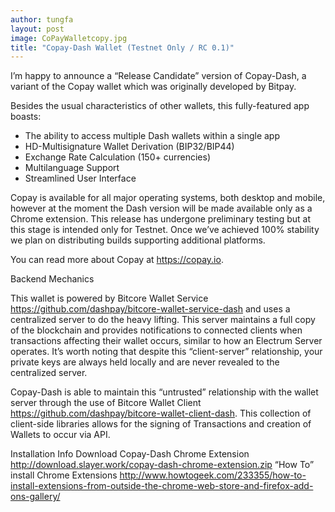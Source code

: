 ```yaml
---
author: tungfa
layout: post
image: CoPayWalletcopy.jpg
title: "Copay-Dash Wallet (Testnet Only / RC 0.1)"
---
```

I’m happy to announce a “Release Candidate” version of Copay-Dash, a variant of the Copay wallet which was originally developed by Bitpay.

Besides the usual characteristics of other wallets, this fully-featured app boasts:
- The ability to access multiple Dash wallets within a single app
- HD-Multisignature Wallet Derivation (BIP32/BIP44)
- Exchange Rate Calculation (150+ currencies)
- Multilanguage Support
- Streamlined User Interface

Copay is available for all major operating systems, both desktop and mobile, however at the moment the Dash version will be made available only as a Chrome extension. This release has undergone preliminary testing but at this stage is intended only for Testnet. Once we’ve achieved 100% stability we plan on distributing builds supporting additional platforms.

You can read more about Copay at <https://copay.io>.

Backend Mechanics

This wallet is powered by Bitcore Wallet Service <https://github.com/dashpay/bitcore-wallet-service-dash> and uses a centralized server to do the heavy lifting. This server maintains a full copy of the blockchain and provides notifications to connected clients when transactions affecting their wallet occurs, similar to how an Electrum Server operates. It’s worth noting that despite this “client-server” relationship, your private keys are always held locally and are never revealed to the centralized server.

Copay-Dash is able to maintain this “untrusted” relationship with the wallet server through the use of Bitcore Wallet Client <https://github.com/dashpay/bitcore-wallet-client-dash>. This collection of client-side libraries allows for the signing of Transactions and creation of Wallets to occur via API.


Installation Info
Download Copay-Dash Chrome Extension
<http://download.slayer.work/copay-dash-chrome-extension.zip>
“How To” install Chrome Extensions
<http://www.howtogeek.com/233355/how-to-install-extensions-from-outside-the-chrome-web-store-and-firefox-add-ons-gallery/>
